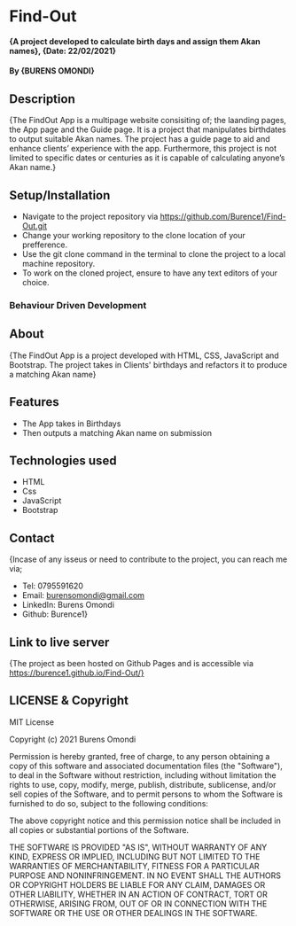 # Find-Out
#### {A project developed to calculate birth days and assign them Akan names}, {Date: 22/02/2021}
#### By **{BURENS OMONDI}**
## Description
{The FindOut App is a multipage website consisiting of; the laanding pages, the App page and the Guide page. It is a project that manipulates birthdates to output suitable Akan names. The project has a guide page to aid and enhance clients’ experience with the app. Furthermore, this project is not limited to specific dates or centuries as it is capable of calculating anyone’s Akan name.}
## Setup/Installation
* Navigate to the project repository via https://github.com/Burence1/Find-Out.git 
* Change your working repository to the clone location of your prefference.
* Use the git clone command in the terminal to clone the project to a local machine repository.
* To work on the cloned project, ensure to have any text editors of your choice.
### Behaviour Driven Development
## About
{The FindOut App is a project developed with HTML, CSS, JavaScript and Bootstrap. The project takes in Clients' birthdays and refactors it to produce a matching Akan name}
## Features
* The App takes in Birthdays
* Then outputs a matching Akan name on submission
## Technologies used
* HTML
* Css
* JavaScript
* Bootstrap
 ## Contact
 {Incase of any isseus or need to contribute to the project, you can reach me via;
 * Tel: 0795591620
 * Email: burensomondi@gmail.com
 * LinkedIn: Burens Omondi
 * Github: Burence1}
 ## Link to live server
 {The project as been hosted on Github Pages and is accessible via https://burence1.github.io/Find-Out/}

 ## LICENSE & Copyright
 MIT License

Copyright (c) 2021 Burens Omondi

Permission is hereby granted, free of charge, to any person obtaining a copy
of this software and associated documentation files (the "Software"), to deal
in the Software without restriction, including without limitation the rights
to use, copy, modify, merge, publish, distribute, sublicense, and/or sell
copies of the Software, and to permit persons to whom the Software is
furnished to do so, subject to the following conditions:

The above copyright notice and this permission notice shall be included in all
copies or substantial portions of the Software.

THE SOFTWARE IS PROVIDED "AS IS", WITHOUT WARRANTY OF ANY KIND, EXPRESS OR
IMPLIED, INCLUDING BUT NOT LIMITED TO THE WARRANTIES OF MERCHANTABILITY,
FITNESS FOR A PARTICULAR PURPOSE AND NONINFRINGEMENT. IN NO EVENT SHALL THE
AUTHORS OR COPYRIGHT HOLDERS BE LIABLE FOR ANY CLAIM, DAMAGES OR OTHER
LIABILITY, WHETHER IN AN ACTION OF CONTRACT, TORT OR OTHERWISE, ARISING FROM,
OUT OF OR IN CONNECTION WITH THE SOFTWARE OR THE USE OR OTHER DEALINGS IN THE
SOFTWARE.
